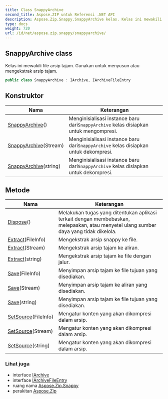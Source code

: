 ```yaml
---
title: Class SnappyArchive
second_title: Aspose.ZIP untuk Referensi .NET API
description: Aspose.Zip.Snappy.SnappyArchive kelas. Kelas ini mewakili file arsip tajam. Gunakan untuk menyusun atau mengekstrak arsip tajam.
type: docs
weight: 720
url: /id/net/aspose.zip.snappy/snappyarchive/
---
```

## SnappyArchive class

Kelas ini mewakili file arsip tajam. Gunakan untuk menyusun atau mengekstrak arsip tajam.

```csharp
public class SnappyArchive : IArchive, IArchiveFileEntry
```

## Konstruktor

| Nama | Keterangan |
| --- | --- |
| [SnappyArchive](snappyarchive/#constructor)() | Menginisialisasi instance baru dari`SnappyArchive` kelas disiapkan untuk mengompresi. |
| [SnappyArchive](snappyarchive/#constructor_1)(Stream) | Menginisialisasi instance baru dari`SnappyArchive` kelas disiapkan untuk dekompresi. |
| [SnappyArchive](snappyarchive/#constructor_2)(string) | Menginisialisasi instance baru dari`SnappyArchive` kelas disiapkan untuk dekompresi. |

## Metode

| Nama | Keterangan |
| --- | --- |
| [Dispose](../../aspose.zip.snappy/snappyarchive/dispose/)() | Melakukan tugas yang ditentukan aplikasi terkait dengan membebaskan, melepaskan, atau menyetel ulang sumber daya yang tidak dikelola. |
| [Extract](../../aspose.zip.snappy/snappyarchive/extract/#extract_1)(FileInfo) | Mengekstrak arsip snappy ke file. |
| [Extract](../../aspose.zip.snappy/snappyarchive/extract/#extract_2)(Stream) | Mengekstrak arsip tajam ke aliran. |
| [Extract](../../aspose.zip.snappy/snappyarchive/extract/#extract)(string) | Mengekstrak arsip tajam ke file dengan jalur. |
| [Save](../../aspose.zip.snappy/snappyarchive/save/#save)(FileInfo) | Menyimpan arsip tajam ke file tujuan yang disediakan. |
| [Save](../../aspose.zip.snappy/snappyarchive/save/#save_1)(Stream) | Menyimpan arsip tajam ke aliran yang disediakan. |
| [Save](../../aspose.zip.snappy/snappyarchive/save/#save_2)(string) | Menyimpan arsip tajam ke file tujuan yang disediakan. |
| [SetSource](../../aspose.zip.snappy/snappyarchive/setsource/#setsource)(FileInfo) | Mengatur konten yang akan dikompresi dalam arsip. |
| [SetSource](../../aspose.zip.snappy/snappyarchive/setsource/#setsource_1)(Stream) | Mengatur konten yang akan dikompresi dalam arsip. |
| [SetSource](../../aspose.zip.snappy/snappyarchive/setsource/#setsource_2)(string) | Mengatur konten yang akan dikompresi dalam arsip. |

### Lihat juga

* interface [IArchive](../../aspose.zip/iarchive/)
* interface [IArchiveFileEntry](../../aspose.zip/iarchivefileentry/)
* ruang nama [Aspose.Zip.Snappy](../../aspose.zip.snappy/)
* perakitan [Aspose.Zip](../../)


